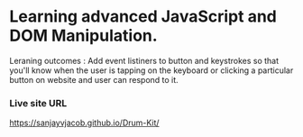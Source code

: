 # Learning advanced JavaScript and DOM Manipulation.
Leraning outcomes : Add event listiners to button and keystrokes so that you'll know when the user is tapping on the keyboard or clicking 
a particular button on website and user can respond to it.

### Live site URL

https://sanjayvjacob.github.io/Drum-Kit/
